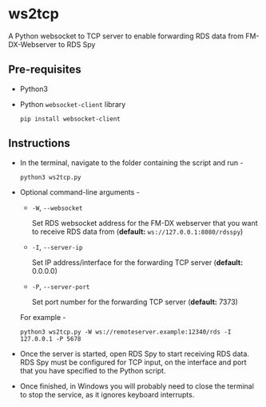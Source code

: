 # ws2tcp
A Python websocket to TCP server to enable forwarding RDS data from FM-DX-Webserver to RDS Spy

## Pre-requisites 
- Python3
- Python `websocket-client` library
  
  ```
  pip install websocket-client
  ```

## Instructions
- In the terminal, navigate to the folder containing the script and run -
  
  ```
  python3 ws2tcp.py
  ```
- Optional command-line arguments -
  - `-W`, `--websocket`

    Set RDS websocket address for the FM-DX webserver that you want to receive RDS data from (**default:** `ws://127.0.0.1:8080/rdsspy`)
  - `-I`, `--server-ip`

    Set IP address/interface for the forwarding TCP server (**default:** 0.0.0.0)
  - `-P`, `--server-port`

    Set port number for the forwarding TCP server (**default:** 7373)

  For example -

  ```
  python3 ws2tcp.py -W ws://remoteserver.example:12340/rds -I 127.0.0.1 -P 5678
  ```

 - Once the server is started, open RDS Spy to start receiving RDS data. RDS Spy must be configured for TCP input, on the interface and port that you have specified to the Python script.
 - Once finished, in Windows you will probably need to close the terminal to stop the service, as it ignores keyboard interrupts.
